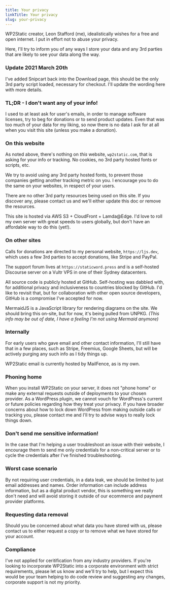 ```yaml
---
title: Your privacy
linkTitle: Your privacy
slug: your-privacy
---
```


WP2Static creator, Leon Stafford (me), idealistically wishes for a free and open internet. I put in effort not to abuse your privacy.

Here, I'll try to inform you of any ways I store your data and any 3rd parties that are likely to see your data along the way.

### Update 2021 March 20th

I've added Snipcart back into the Download page, this should be the only 3rd party script loaded, necessary for checkout. I'll update the wording here with more details.

### TL;DR - I don't want any of your info!

I used to at least ask for user's emails, in order to manage software licenses, try to beg for donations or to send product updates. Even that was too much of your data for my liking, so now there is no data I ask for at all when you visit this site (unless you make a donation). 

### On this website

As noted above, there's nothing on *this* website, `wp2static.com`, that is asking for your info or tracking. No cookies, no 3rd party hosted fonts or scripts, etc.

We try to avoid using any 3rd party hosted fonts, to prevent those companies getting another tracking metric on you. I encourage you to do the same on your websites, in respect of your users.

There are no other 3rd party resources being used on this site. If you discover any, please contact us and we'll either update this doc or remove the resources.

This site is hosted via AWS S3 + CloudFront + Lamda@Edge. I'd love to roll my own server with great speeds to users globally, but don't have an affordable way to do this (yet!).

### On other sites

Calls for donations are directed to my personal website, `https://ljs.dev`, which uses a few 3rd parties to accept donations, like Stripe and PayPal.

The support forum lives at `https://staticword.press` and is a self-hosted Discourse server on a Vultr VPS in one of their Sydney datacenters.

All source code is publicly hosted at GitHub. Self-hosting was dabbled with, for additional privacy and inclusiveness to countries blocked by GitHub. I'd like to revisit that, but for collaboration with other open source developers, GitHub is a compromise I've accepted for now.


MermaidJS is a JavaScript library for rendering diagrams on the site. We should bring this on-site, but for now, it's being pulled from UNPKG. *(This info may be out of date, I have a feeling I'm not using Mermaid anymore)*


### Internally

For early users who gave email and other contact information, I'll still have that in a few places, such as Stripe, Freemius, Google Sheets, but will be actively purging any such info as I tidy things up.

WP2Static email is currently hosted by MailFence, as is my own.


### Phoning home

When you install WP2Static on your server, it does not "phone home" or make any external requests outside of deployments to your chosen provider. As a WordPress plugin, we cannot vouch for WordPress's current or future policies regarding how they treat your privacy. If you have broader concerns about how to lock down WordPress from making outside calls or tracking you, please contact me and I'll try to advise ways to really lock things down.

### Don't send me sensitive information!


In the case that I'm helping a user troubleshoot an issue with their website, I encourage them to send me only credentials for a non-critical server or to cycle the credentials after I've finished troubleshooting.

### Worst case scenario

By not requiring user credentials, in a data leak, we should be limited to just email addresses and names. Order information can include address information, but as a digital product vendor, this is something we really don't need and will avoid storing it outside of our ecommerce and payment provider platforms.

### Requesting data removal

Should you be concerned about what data you have stored with us, please contact us to either request a copy or to remove what we have stored for your account.

### Compliance

I've not applied for ceritification from any industry providers. If you're looking to incorporate WP2Static into a corporate environment with strict requirements, please let us know and we'll try to help, but I expect this would be your team helping to do code review and suggesting any changes, corporate support is not my priority.
